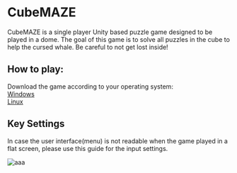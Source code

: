 # CubeMAZE

CubeMAZE is a single player Unity based puzzle game designed to be played in a dome. The goal of this game is to solve all puzzles in the cube to help the cursed whale. Be careful to not get lost inside!

## How to play:

Download the game according to your operating system: <br />
[Windows](https://github.com/Nita112233/CubeMAZE_result/blob/master/CubeMAZE_Windows.rar)<br />
[Linux](https://github.com/Nita112233/CubeMAZE_result/blob/master/CubeMAZE_linux.rar)<br />

## Key Settings

In case the user interface(menu) is not readable when the game played in a flat screen, please use this guide for the input settings.

![aaa](https://user-images.githubusercontent.com/12366297/81014330-f3677300-8e5c-11ea-8fb4-5736691ee3df.PNG)
